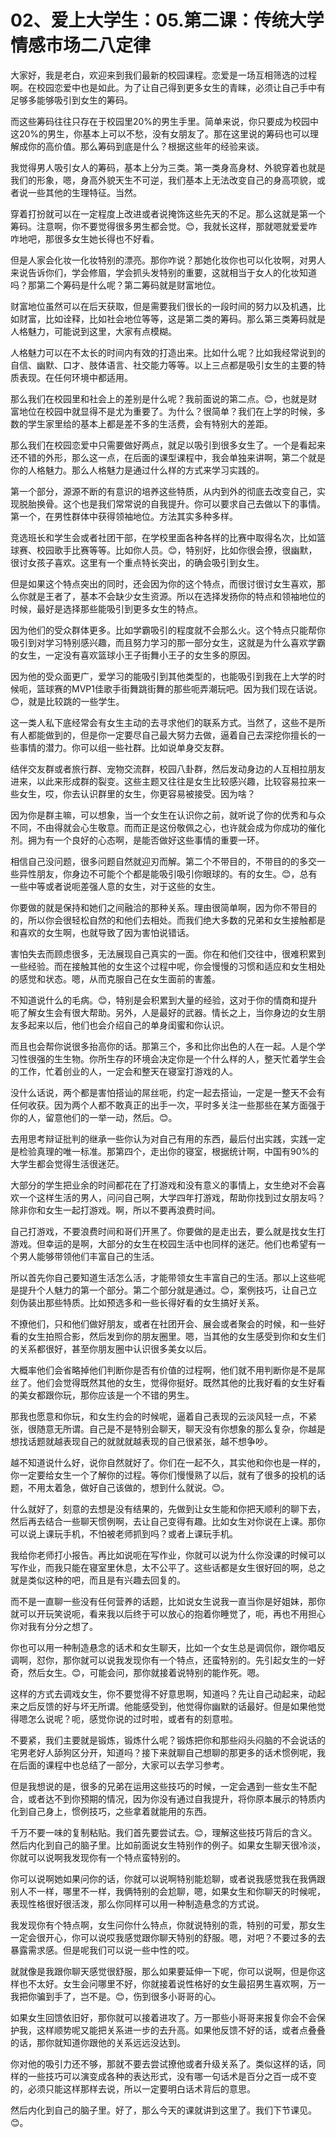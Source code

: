 # 02、爱上大学生：05.第二课：传统大学情感市场二八定律

大家好，我是老白，欢迎来到我们最新的校园课程。恋爱是一场互相筛选的过程啊。在校园恋爱中也是如此。为了让自己得到更多女生的青睐，必须让自己手中有足够多能够吸引到女生的筹码。

而这些筹码往往只存在于校园里20%的男生手里。简单来说，你只要成为校园中这20%的男生，你基本上可以不愁，没有女朋友了。那在这里说的筹码也可以理解成你的高价值。那么筹码到底是什么？根据这些年的经验来谈。

我觉得男人吸引女人的筹码，基本上分为三类。第一类身高身材、外貌穿着也就是我们的形象，嗯，身高外貌天生不可逆，我们基本上无法改变自己的身高项貌，或者说一些其他的生理特征。当然。

穿着打扮就可以在一定程度上改进或者说掩饰这些先天的不足。那么这就是第一个筹码。注意啊，你不要觉得很多男生都会觉。😊，我就长这样，那就嗯就爱爱咋咋地吧，那很多女生她长得也不好看。

但是人家会化妆一化妆特别的漂亮。那你咋说？那她化妆你也可以化妆啊，对男人来说告诉你们，学会修眉，学会抓头发特别的重要，这就相当于女人的化妆知道吗？那第二个筹码是什么呢？第二筹码就是财富地位。

财富地位虽然可以在后天获取，但是需要我们很长的一段时间的努力以及机遇，比如财富，比如诠释，比如社会地位等等，这是第二类的筹码。那么第三类筹码就是人格魅力，可能说到这里，大家有点模糊。

人格魅力可以在不太长的时间内有效的打造出来。比如什么呢？比如我经常说到的自信、幽默、口才、肢体语言、社交能力等等。以上三点都是吸引女生的主要的特质表现。在任何环境中都适用。

那么我们在校园里和社会上的差别是什么呢？我前面说的第二点。😊，也就是财富地位在校园中就显得不是尤为重要了。为什么？很简单？我们在上学的时候，多数的学生家里给的基本上都是差不多的生活费，会有特别大的差距。

那么我们在校园恋爱中只需要做好两点，就足以吸引到很多女生了。一个是看起来还不错的外形，那么这一点，在后面的课型课程中，我会单独来讲啊，第二个就是你的人格魅力。那么人格魅力是通过什么样的方式来学习实践的。

第一个部分，源源不断的有意识的培养这些特质，从内到外的彻底去改变自己，实现脱胎换骨。这个也是我们常常说的自我提升。你可以要求自己去做以下的事情。第一个，在男性群体中获得领袖地位。方法其实多种多样。

竞选班长和学生会或者社团干部，在学校里面各种各样的比赛中取得名次，比如篮球赛、校园歌手比赛等等。比如你人员。😊，特别好，比如你很会撩，很幽默，很讨女孩子喜欢。这里有一个重点特长突出，的确会吸引到女生。

但是如果这个特点突出的同时，还会因为你的这个特点，而很讨很讨女生喜欢，那么你就是王者了，基本不会缺少女生资源。所以在选择发扬你的特点和领袖地位的时候，最好是选择那些能吸引到更多女生的特点。

因为他们的受众群体更多。比如学霸吸引的程度就不会那么火。这个特点只能帮你吸引到对学习特别感兴趣，而且努力学习的那一部分女生，这就是为什么喜欢学霸的女生，一定没有喜欢篮球小王子街舞小王子的女生多的原因。

因为他的受众面更广，爱学习的能吸引到其他类型的，也能吸引到我在上大学的时候呃，篮球赛的MVP1佳歌手街舞跳街舞的那些呃弄潮玩吧。因为我们现在话说。😊，就是比较跳的一些学生。

这一类人私下底经常会有女生主动的去寻求他们的联系方式。当然了，这些不是所有人都能做到的，但是你一定要尽自己最大努力去做，逼着自己去深挖你擅长的一些事情的潜力。你可以组一些社群。比如说单身交友群。

结伴交友群或者旅行群、宠物交流群，校园八卦群，然后发动身边的人互相拉朋友进来，以此来形成群的裂变。这些主题又往往是女生比较感兴趣，比较容易拉来一些女生，哎，你去认识群里的女生，你更容易被接受。因为啥？

因为你是群主嘛，可以想象，当一个女生在认识你之前，就听说了你的优秀和与众不同，不由得就会心生敬意。而而正是这份敬佩之心，也许就会成为你成功的催化剂。拥为有一个良好的心态啊，是能否做好这些事情的重要一环。

相信自己没问题，很多问题自然就迎刃而解。第二个不带目的，不带目的的多交一些异性朋友，你身边不可能个个都是能吸引吸引你眼球的。有的女生。😊，总有一些中等或者说呃差强人意的女生，对于这些的女生。

你要做的就是保持和她们之间融洽的那种关系。理由很简单啊，因为你不带目的的，所以你会很轻松自然的和他们去相处。而我们绝大多数的兄弟和女生接触都是和喜欢的女生啊，也就导致了因为害怕说错话。

害怕失去而顾虑很多，无法展现自己真实的一面。你在和他们交往中，很难积累到一些经验。而在接触其他的女生这个过程中呢，你会慢慢的习惯和适应和女生相处的感觉和状态。嗯，从而克服自己在女生面前的害羞。

不知道说什么的毛病。😊，特别是会积累到大量的经验，这对于你的情商和提升呃了解女生会有很大帮助。另外，人是最好的武器。情长之上，当你身边的女生朋友多起来以后，他们也会介绍自己的单身闺蜜和你认识。

而且也会帮你说很多抬高你的话。那第三个，多和比你出色的人在一起。人是个学习性很强的生生物。你所生存的环境会决定你是一个什么样的人，整天忙着学生会的工作，忙着创业的人，一定会和整天在寝室打游戏的人。

没什么话说，两个都是害怕搭讪的屌丝呃，约定一起去搭讪，一定是一整天不会有任何收获。因为两个人都不敢真正的出手一次，平时多关注一些那些在某方面强于你的人，留意他们的一举一动，然后。😊。

去用思考辩证批判的继承一些你认为对自己有用的东西，最后付出实践，实践一定是检验真理的唯一标准。那第四个，走出你的寝室，根据统计啊，中国有90%的大学生都会觉得生活很迷茫。

大部分的学生把业余的时间都花在了打游戏和没有意义的事情上，女生绝对不会喜欢一个这样生活的男人，问问自己啊，大学四年打游戏，帮助你找到过女朋友吗？除非你和女生一起打游戏。啊，所以不要再浪费时间。

自己打游戏，不要浪费时间和哥们开黑了。你要做的是走出去，要么就是找女生打游戏。但幸运的是啊，大部分的女生在校园生活中也同样的迷茫。他们也希望有一个男人能够带领他们丰富自己的生活。

所以首先你自己要知道生活怎么活，才能带领女生丰富自己的生活。那以上这些呢是提升个人魅力的第一个部分。第二个部分就是通过。😊，案例技巧，让自己立刻伪装出那些特质。比如预选多和一些长得好看的女生搞好关系。

不撩他们，只和他们做好朋友，或者在社团开会、展会或者聚会的时候，和一些好看的女生拍照合影，然后发到你的朋友圈里。嗯，当其他的女生感受到你和女生们的关系都很好，甚至你朋友圈中认识很多美女以后。

大概率他们会省略掉他们判断你是否有价值的过程啊，他们就不用判断你是不是屌丝了。他们会觉得既然其他的女生，觉得你挺好。既然其他的比我好看的女生好看的美女都跟你玩，那你应该是一个不错的男生。

那我也愿意和你玩，和女生约会的时候呢，逼着自己表现的云淡风轻一点，不紧张，很随意无所谓。自己是不是特别会聊天，聊天没有你想象的那么复杂，你越是想找话题就越表现自己的就就就越表现的自己很紧张，越不想争吵。

越不知道说什么好，说你自然就好了。你们在一起不久，其实他和你也是一样的，你一定要给女生一个了解你的过程。等你们慢慢熟了以后，就有了很多的投机的话题，不用太着急，做好自己该做的，想到什么就说。😊。

什么就好了，刻意的去想是没有结果的，先做到让女生能和你把天顺利的聊下去，然后再去结合一些聊天惯例啊，去让自己变得有趣。比如女生对你说在上课。那你可以说上课玩手机，不怕被老师抓到吗？或者上课玩手机。

我给你老师打小报告。再比如说呃在写作业，你就可以说为什么你没课的时候可以写作业，而我只能在寝室里休息，太不公平了。这些话都是女生很好回的啊，总之就是类似这种的吧，而且是有兴趣去回复的。

而不是一直聊一些没有任何营养的话题，比如说女生说我一直当你是好姐妹，那你就可以开玩笑说呃，看来我以后终于可以放心的抱着你睡觉了，呃，再也不用担心你对我有分分之想了。

你也可以用一种制造悬念的话术和女生聊天，比如一个女生总是调侃你，跟你唱反调啊，怼你，那你就可以说我发现你有一个特点，还蛮特别的。先引起女生的一好奇，然后女生。😊，可能会问，那你就接着说特别的能作死。嗯。

这样的方式去调戏女生，你不要觉得不好意思啊，知道吗？先让自己动起来，动起来之后反馈的好与坏无所谓。他能感受到，他觉得你幽默的话最好。但是如果他觉得嗯怎么说呢？呃，感觉你说的过时啦，或者有的刻意啦。

不要紧，我们主要就是锻炼，锻炼什么呢？锻炼把你和那些闷头闷脑的不会说话的宅男老好人舔狗区分开，知道吗？接下来就聊自己想聊的那更多的话术惯例呢，我在后面的课程中也总结了一部分，大家可以去学习参考。

但是我想说的是，很多的兄弟在运用这些技巧的时候，一定会遇到一些女生不配合，或者达不到你预期的情况，因为你没有通过自我提升，将你原本展示的特质内化到自己身上，惯例技巧，之些拿着就能用的东西。

千万不要一味的复制粘贴。我们首先要尝试去。😊，理解这些技巧背后的含义。然后内化到自己的脑子里。比如前面说女生特别作的例子。如果女生聊天很冷淡，你就可以说啊我发现你有一个特点蛮特别的。

你可以说啊她如果问你的话，你就可以说啊特别能尬聊，或者说我感觉我在我俩跟别人不一样，哪里不一样，我俩特别的会尬聊，嗯，如果女生和你聊天的时候呢，表现性格很好很活泼，那么你同样可以用一种制造悬念的方式说。

我发现你有个特点啊，女生问你什么特点，你就说特别的乖，特别的可爱，那女生一定会很开心，你可以说哎我感觉跟你聊天特别的舒服。嗯，对吧？不要过多的去暴露需求感。但是呢我们可以说一些中性的哎。

就就像是我跟你聊天感觉很舒服，那么如果要延伸一下呢，你可以说啊，但是你这样也不太好。女生会问哪里不好，你就接着说性格好的女生最招男生喜欢啊，万一我把你骗到手了，岂不是。😊，伤到很多小哥哥的心。

如果女生回馈依旧好，那你就可以接着进攻了。万一那些小哥哥来报复你会不会保护我，这样顺势呢又能把关系进一步的去升高。如果他反馈不好的话，或者点叠叠的话，那你就知道你跟他的关系远远没达到。

你对他的吸引力还不够，那就不要去尝试撩他或者升级关系了。类似这样的话，同样的一些技巧可以演变成各种的表达形式，没有哪一句话术是百分之百一成不变的，必须只能这样那样去说，所以一定要明白话术背后的意思。

然后内化到自己的脑子里。好了，那么今天的课就讲到这里了。我们下节课见。😊。